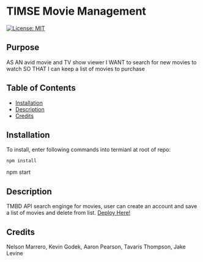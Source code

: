 # TIMSE Movie Management
[![License: MIT](https://img.shields.io/badge/License-ISC-yellow.svg)](https://opensource.org/licenses/ISC)

## Purpose
AS AN avid movie and TV show viewer
I WANT to search for new movies to watch
SO THAT I can keep a list of movies to purchase

## Table of Contents
* [Installation](#Installation)
* [Description](#Description)
* [Credits](#Credits)

## Installation
To install, enter following commands into termianl at root of repo: 
```
npm install
```
npm start

## Description
TMBD API search enginge for movies, user can create an account and save a list of movies and delete from list.
[Deploy Here!](https://aqueous-bayou-37108.herokuapp.com/)

## Credits
Nelson Marrero, 
Kevin Godek, 
Aaron Pearson, 
Tavaris Thompson, 
Jake Levine
